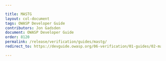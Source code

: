 ```yaml
---

title: MASTG
layout: col-document
tags: OWASP Developer Guide
contributors: Jon Gadsden
document: OWASP Developer Guide
order: 8120
permalink: /release/verification/guides/mastg/
redirect_to: https://devguide.owasp.org/06-verification/01-guides/02-mastg/

---
```

